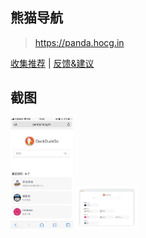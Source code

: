 ## 熊猫导航
> https://panda.hocg.in

[收集推荐](https://github.com/hocgin/panda/issues/8#issue-582027436) | [反馈&建议](https://github.com/hocgin/panda/issues/9#issue-582027896)

## 截图
<img src="./docs/mobile-website.jpeg" width="100" alt="图片"/>
<img src="./docs/pc-website.png" width="100" alt="图片"/>